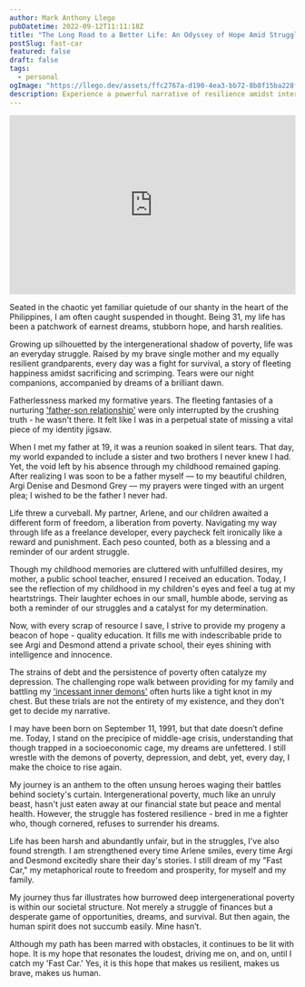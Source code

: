 ```yaml
---
author: Mark Anthony Llego
pubDatetime: 2022-09-12T11:11:18Z
title: "The Long Road to a Better Life: An Odyssey of Hope Amid Struggles"
postSlug: fast-car
featured: false
draft: false
tags:
  - personal
ogImage: "https://llego.dev/assets/ffc2767a-d190-4ea3-bb72-8b8f15ba228f.jpg"
description: Experience a powerful narrative of resilience amidst intergenerational poverty from a 31-year old Filipino man. A tale of dreams, hope, and struggle in fighting poverty, providing for a family, and overcoming depression, it emphasizes the enduring strength of the human spirit.
---
```


<iframe width="100%" height="315" src="https://www.youtube.com/embed/AIOAlaACuv4?si=EZN0fl5l8u1W1kXs" title="YouTube video player" frameborder="0" allow="accelerometer; autoplay; clipboard-write; encrypted-media; gyroscope; picture-in-picture; web-share" allowfullscreen></iframe>

Seated in the chaotic yet familiar quietude of our shanty in the heart of the Philippines, I am often caught suspended in thought. Being 31, my life has been a patchwork of earnest dreams, stubborn hope, and harsh realities.

Growing up silhouetted by the intergenerational shadow of poverty, life was an everyday struggle. Raised by my brave single mother and my equally resilient grandparents, every day was a fight for survival, a story of fleeting happiness amidst sacrificing and scrimping. Tears were our night companions, accompanied by dreams of a brilliant dawn.

Fatherlessness marked my formative years. The fleeting fantasies of a nurturing ['father-son relationship'](https://llego.dev/posts/gun-ownership/) were only interrupted by the crushing truth - he wasn't there. It felt like I was in a perpetual state of missing a vital piece of my identity jigsaw.

When I met my father at 19, it was a reunion soaked in silent tears. That day, my world expanded to include a sister and two brothers I never knew I had. Yet, the void left by his absence through my childhood remained gaping. After realizing I was soon to be a father myself — to my beautiful children, Argi Denise and Desmond Grey — my prayers were tinged with an urgent plea; I wished to be the father I never had.

Life threw a curveball. My partner, Arlene, and our children awaited a different form of freedom, a liberation from poverty. Navigating my way through life as a freelance developer, every paycheck felt ironically like a reward and punishment. Each peso counted, both as a blessing and a reminder of our ardent struggle.

Though my childhood memories are cluttered with unfulfilled desires, my mother, a public school teacher, ensured I received an education. Today, I see the reflection of my childhood in my children's eyes and feel a tug at my heartstrings. Their laughter echoes in our small, humble abode, serving as both a reminder of our struggles and a catalyst for my determination.

Now, with every scrap of resource I save, I strive to provide my progeny a beacon of hope - quality education. It fills me with indescribable pride to see Argi and Desmond attend a private school, their eyes shining with intelligence and innocence.

The strains of debt and the persistence of poverty often catalyze my depression. The challenging rope walk between providing for my family and battling my ['incessant inner demons'](https://llego.dev/posts/echoes-evolution-dance-inner-demons/) often hurts like a tight knot in my chest. But these trials are not the entirety of my existence, and they don't get to decide my narrative.

I may have been born on September 11, 1991, but that date doesn’t define me. Today, I stand on the precipice of middle-age crisis, understanding that though trapped in a socioeconomic cage, my dreams are unfettered. I still wrestle with the demons of poverty, depression, and debt, yet, every day, I make the choice to rise again.

My journey is an anthem to the often unsung heroes waging their battles behind society's curtain. Intergenerational poverty, much like an unruly beast, hasn't just eaten away at our financial state but peace and mental health. However, the struggle has fostered resilience - bred in me a fighter who, though cornered, refuses to surrender his dreams.

Life has been harsh and abundantly unfair, but in the struggles, I've also found strength. I am strengthened every time Arlene smiles, every time Argi and Desmond excitedly share their day's stories. I still dream of my "Fast Car," my metaphorical route to freedom and prosperity, for myself and my family.

My journey thus far illustrates how burrowed deep intergenerational poverty is within our societal structure. Not merely a struggle of finances but a desperate game of opportunities, dreams, and survival. But then again, the human spirit does not succumb easily. Mine hasn’t.

Although my path has been marred with obstacles, it continues to be lit with hope. It is my hope that resonates the loudest, driving me on, and on, until I catch my 'Fast Car.' Yes, it is this hope that makes us resilient, makes us brave, makes us human.
